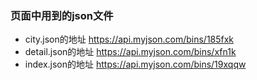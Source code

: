 ### 页面中用到的json文件

* city.json的地址     https://api.myjson.com/bins/185fxk
* detail.json的地址   https://api.myjson.com/bins/xfn1k
* index.json的地址    https://api.myjson.com/bins/19xqqw